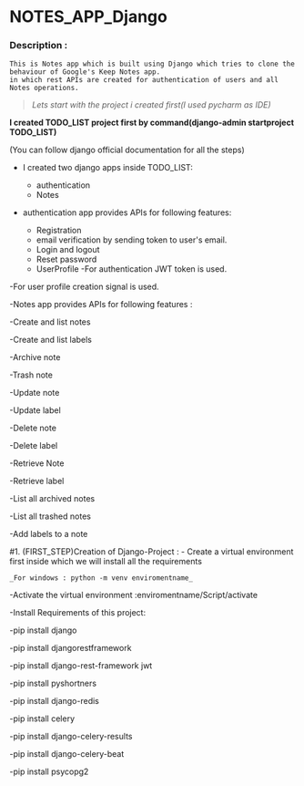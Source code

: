 # NOTES_APP_Django
### Description :

	This is Notes app which is built using Django which tries to clone the behaviour of Google's Keep Notes app.
	in which rest APIs are created for authentication of users and all Notes operations.

>_Lets start with the project i created first(I used pycharm as IDE)_

**I created TODO_LIST project first by command(django-admin startproject TODO_LIST)**

(You can follow django official documentation for all the steps)

- I created two django apps inside TODO_LIST:

   - authentication
   - Notes
 

- authentication app provides APIs for following features:

   - Registration
   - email verification by sending token to user's email.
   - Login and logout
   - Reset password
   - UserProfile
-For authentication JWT token is used.

-For user profile creation signal is used.

-Notes app provides APIs for following features :

   -Create and list notes
   
   -Create and list labels
   
   -Archive note
   
   -Trash note
   
   -Update note
   
   -Update label
   
   -Delete note
   
   -Delete label
   
   -Retrieve Note
   
   -Retrieve label
   
   -List all archived notes
   
   -List all trashed notes
   
   -Add labels to a note
   
 #1. (FIRST_STEP)Creation of Django-Project :
    - Create a virtual environment first inside which we will install all the requirements
    
    _For windows : python -m venv enviromentname_

   -Activate the virtual environment :enviromentname/Script/activate
   
   -Install Requirements of this project:
   
   -pip install django
   
   -pip install djangorestframework
   
   -pip install django-rest-framework jwt
   
   -pip install pyshortners
   
   -pip install django-redis
   
   -pip install celery
   
   -pip install django-celery-results
   
   -pip install django-celery-beat
   
   -pip install psycopg2



